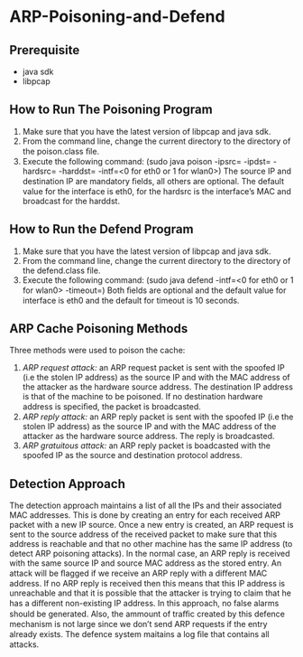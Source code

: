 # ARP-Poisoning-and-Defend

## Prerequisite
* java sdk
* libpcap

## How to Run The Poisoning Program
1. Make sure that you have the latest version of libpcap and java sdk.
2. From the command line, change the current directory to the directory of the poison.class ﬁle.
3. Execute the following command: (sudo java poison -ipsrc=<spoofed IP source> -ipdst=<destination IP>
-hardsrc=<source MAC address> -harddst=<destination MAC address> -intf=<0 for eth0 or 1
for wlan0>) The source IP and destination IP are mandatory ﬁelds, all others are optional.  The
default value for the interface is eth0, for the hardsrc is the interface’s MAC and broadcast for the
harddst.

## How to Run the Defend Program
1. Make sure that you have the latest version of libpcap and java sdk.
2. From the command line, change the current directory to the directory of the defend.class file.
3. Execute the following command: (sudo java defend -intf=<0 for eth0 or 1 for wlan0> -timeout=<timeout
in seconds>) Both ﬁelds are optional and the default value for interface is eth0 and the default for
timeout is 10 seconds.

## ARP Cache Poisoning Methods
Three methods were used to poison the cache:
1. *ARP  request  attack:*  an ARP request packet is sent with the spoofed IP (i.e the stolen IP
address)  as  the  source  IP  and  with  the  MAC  address  of  the  attacker  as  the  hardware  source
address.   The destination IP address is that of the machine to be poisoned.   If no destination
hardware address is speciﬁed, the packet is broadcasted.
2. *ARP reply attack:* an ARP reply packet is sent with the spoofed IP (i.e the stolen IP address)
as the source IP and with the MAC address of the attacker as the hardware source address.  The
reply is broadcasted.
3. *ARP gratuitous attack:* an ARP reply packet is boadcasted with the spoofed IP as the source
and destination protocol address.

## Detection Approach
The detection approach maintains a list of all the IPs and their associated MAC addresses. This is done
by creating an entry for each received ARP packet with a new IP source.  Once a new entry is created,
an ARP request is sent to the source address of the received packet to make sure that this address is
reachable and that no other machine has the same IP address (to detect ARP poisoning attacks).  In
the normal case, an ARP reply is received with the same source IP and source MAC address as the
stored entry. An attack will be ﬂagged if we receive an ARP reply with a diﬀerent MAC address. If no
ARP reply is received then this means that this IP address is unreachable and that it is possible that
the attacker is trying to claim that he has a diﬀerent non-existing IP address. In this approach, no false
alarms should be generated. Also, the ammount of traﬃc created by this defence mechanism is not large
since we don’t send ARP requests if the entry already exists. The defence system maitains a log ﬁle that
contains all attacks.
